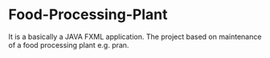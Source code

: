 # Food-Processing-Plant
It is a basically a JAVA FXML application. The project based on maintenance of a food processing plant e.g. pran.
